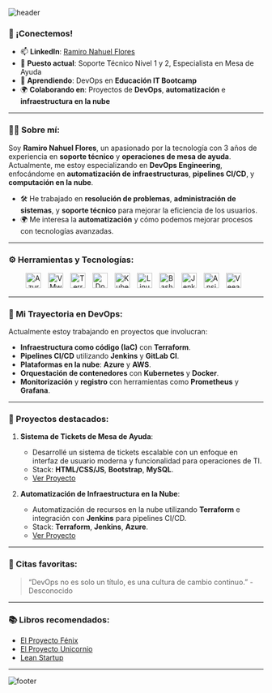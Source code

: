 ![header](https://capsule-render.vercel.app/api?type=waving&color=0:0d47a1,100:42a5f5&text=Portafolio%20de%20Ramiro%20Flores&height=200&section=header&fontSize=45&fontColor=ffffff&animation=fadeIn&fontAlignY=40)

### 🚀 ¡Conectemos!
- 📫 **LinkedIn**: [Ramiro Nahuel Flores](https://www.linkedin.com/in/ramiro-nahuel-flores/)
- 💼 **Puesto actual**: Soporte Técnico Nivel 1 y 2, Especialista en Mesa de Ayuda
- 🌱 **Aprendiendo**: DevOps en **Educación IT Bootcamp**
- 🌍 **Colaborando en**: Proyectos de **DevOps**, **automatización** e **infraestructura en la nube**

---

### 👨‍💻 Sobre mí:
Soy **Ramiro Nahuel Flores**, un apasionado por la tecnología con 3 años de experiencia en **soporte técnico** y **operaciones de mesa de ayuda**. Actualmente, me estoy especializando en **DevOps Engineering**, enfocándome en **automatización de infraestructuras**, **pipelines CI/CD**, y **computación en la nube**.

- 🛠️ He trabajado en **resolución de problemas**, **administración de sistemas**, y **soporte técnico** para mejorar la eficiencia de los usuarios.
- 🌍 Me interesa la **automatización** y cómo podemos mejorar procesos con tecnologías avanzadas.

---

### ⚙️ Herramientas y Tecnologías:

<div align="center">
  <img src="https://img.shields.io/badge/-Azure-0078D4?style=for-the-badge&logo=microsoft-azure&logoColor=white" alt="Azure" height="30" style="margin-right:10px;">
  <img src="https://img.shields.io/badge/-VMware-607078?style=for-the-badge&logo=vmware&logoColor=white" alt="VMware" height="30" style="margin-right:10px;">
  <img src="https://img.shields.io/badge/-Terraform-5C4EE5?style=for-the-badge&logo=terraform&logoColor=white" alt="Terraform" height="30" style="margin-right:10px;">
  <img src="https://img.shields.io/badge/-Docker-0db7ed?style=for-the-badge&logo=docker&logoColor=white" alt="Docker" height="30" style="margin-right:10px;">
  <img src="https://img.shields.io/badge/-Kubernetes-326CE5?style=for-the-badge&logo=kubernetes&logoColor=white" alt="Kubernetes" height="30" style="margin-right:10px;">
  <img src="https://img.shields.io/badge/-Linux-FCC624?style=for-the-badge&logo=linux&logoColor=black" alt="Linux" height="30" style="margin-right:10px;">
  <img src="https://img.shields.io/badge/-Bash-4EAA25?style=for-the-badge&logo=gnu-bash&logoColor=white" alt="Bash" height="30" style="margin-right:10px;">
  <img src="https://img.shields.io/badge/-Jenkins-D24939?style=for-the-badge&logo=jenkins&logoColor=white" alt="Jenkins" height="30" style="margin-right:10px;">
  <img src="https://img.shields.io/badge/-Ansible-EE0000?style=for-the-badge&logo=ansible&logoColor=white" alt="Ansible" height="30" style="margin-right:10px;">
  <img src="https://img.shields.io/badge/-Veeam-00A93E?style=for-the-badge&logo=veeam&logoColor=white" alt="Veeam" height="30" style="margin-right:10px;">
</div>

---

### 🚀 Mi Trayectoria en DevOps:

Actualmente estoy trabajando en proyectos que involucran:

- **Infraestructura como código (IaC)** con **Terraform**.
- **Pipelines CI/CD** utilizando **Jenkins** y **GitLab CI**.
- **Plataformas en la nube**: **Azure** y **AWS**.
- **Orquestación de contenedores** con **Kubernetes** y **Docker**.
- **Monitorización** y **registro** con herramientas como **Prometheus** y **Grafana**.

---

### 🌟 Proyectos destacados:

1. **Sistema de Tickets de Mesa de Ayuda**:
   - Desarrollé un sistema de tickets escalable con un enfoque en interfaz de usuario moderna y funcionalidad para operaciones de TI.
   - Stack: **HTML/CSS/JS**, **Bootstrap**, **MySQL**.
   - [Ver Proyecto](https://github.com/ramiro0987/helpdesk-system)

2. **Automatización de Infraestructura en la Nube**:
   - Automatización de recursos en la nube utilizando **Terraform** e integración con **Jenkins** para pipelines CI/CD.
   - Stack: **Terraform**, **Jenkins**, **Azure**.
   - [Ver Proyecto](https://github.com/ramiro0987/devops-infra-automation)

---

### 📖 Citas favoritas:
> “DevOps no es solo un título, es una cultura de cambio continuo.” - Desconocido

---

### 📚 Libros recomendados:
- [El Proyecto Fénix](https://www.amazon.com/Phoenix-Project-DevOps-Helping-Business-ebook/dp/B078Y98RG8)
- [El Proyecto Unicornio](https://www.amazon.com/Unicorn-Project-Developers-Disruption-Thriving-ebook/dp/B07QT9QR41)
- [Lean Startup](https://www.amazon.com/Lean-Startup-Entrepreneurs-Continuous-Innovation-ebook/dp/B004J4XGN6)

---

![footer](https://capsule-render.vercel.app/api?type=waving&color=0:42a5f5,100:0d47a1&height=150&section=footer&fontSize=25&fontColor=ffffff)


